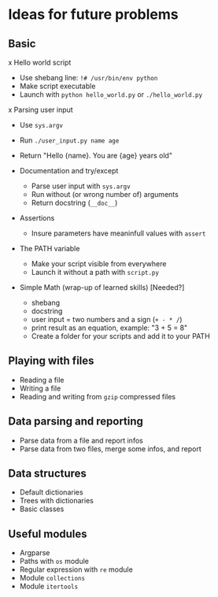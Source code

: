 # Ideas for future problems

## Basic

x Hello world script
  - Use shebang line: `!# /usr/bin/env python`
  - Make script executable
  - Launch with `python hello_world.py` or `./hello_world.py`

x Parsing user input
  - Use `sys.argv`
  - Run `./user_input.py name age`
  - Return "Hello {name}. You are {age} years old"

- Documentation and try/except
  - Parse user input with `sys.argv`
  - Run without (or wrong number of) arguments
  - Return docstring (`__doc__`)

- Assertions
  - Insure parameters have meaninfull values with `assert`

- The PATH variable
  - Make your script visible from everywhere
  - Launch it without a path with `script.py`

- Simple Math (wrap-up of learned skills) [Needed?]
  - shebang
  - docstring
  - user input = two numbers and a sign (`+ - * /`)
  - print result as an equation, example: "3 + 5 = 8"
  - Create a folder for your scripts and add it to your PATH

## Playing with files

- Reading a file
- Writing a file
- Reading and writing from `gzip` compressed files

## Data parsing and reporting

- Parse data from a file and report infos
- Parse data from two files, merge some infos, and report

## Data structures

- Default dictionaries
- Trees with dictionaries
- Basic classes

## Useful modules

- Argparse
- Paths with `os` module
- Regular expression with `re` module
- Module `collections`
- Module `itertools`
